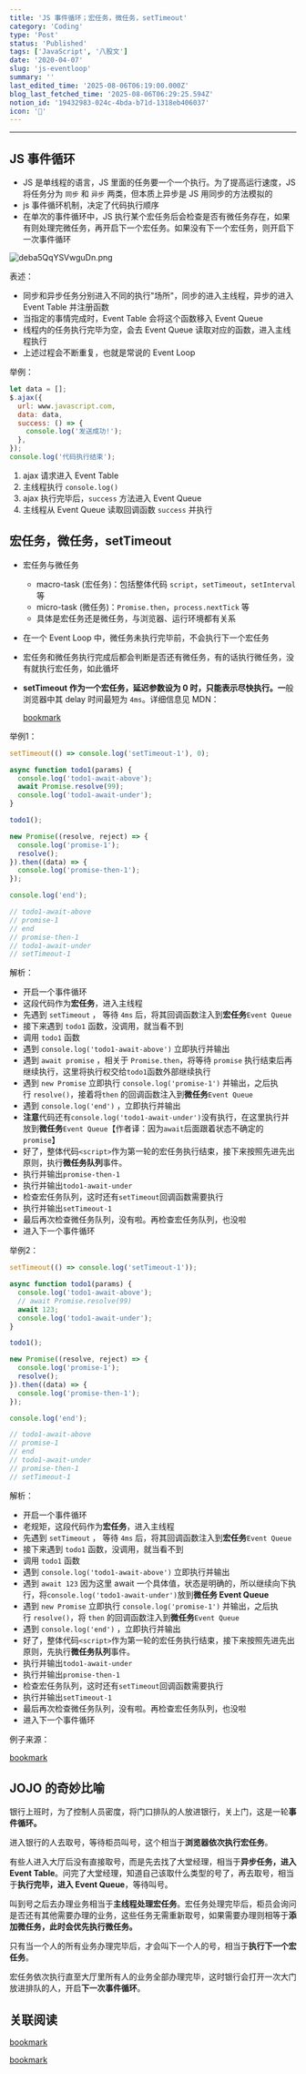 ```yaml
---
title: 'JS 事件循环；宏任务，微任务，setTimeout'
category: 'Coding'
type: 'Post'
status: 'Published'
tags: ['JavaScript', '八股文']
date: '2020-04-07'
slug: 'js-eventloop'
summary: ''
last_edited_time: '2025-08-06T06:19:00.000Z'
blog_last_fetched_time: '2025-08-06T06:29:25.594Z'
notion_id: '19432983-024c-4bda-b71d-1318eb406037'
icon: '🥎'
---
```


---

## JS 事件循环

- JS 是单线程的语言，JS 里面的任务要一个一个执行。为了提高运行速度，JS 将任务分为 `同步` 和 `异步` 两类，但本质上异步是 JS 用同步的方法模拟的
- js 事件循环机制，决定了代码执行顺序
- 在单次的事件循环中，JS 执行某个宏任务后会检查是否有微任务存在，如果有则处理完微任务，再开启下一个宏任务。如果没有下一个宏任务，则开启下一次事件循环

![deba5QqYSVwguDn.png](https://cdn.sa.net/2024/03/15/deba5QqYSVwguDn.png)

表述：

- 同步和异步任务分别进入不同的执行"场所"，同步的进入主线程，异步的进入 Event Table 并注册函数
- 当指定的事情完成时，Event Table 会将这个函数移入 Event Queue
- 线程内的任务执行完毕为空，会去 Event Queue 读取对应的函数，进入主线程执行
- 上述过程会不断重复，也就是常说的 Event Loop

举例：

```javascript
let data = [];
$.ajax({
  url: www.javascript.com,
  data: data,
  success: () => {
    console.log('发送成功!');
  },
});
console.log('代码执行结束');
```

1. ajax 请求进入 Event Table
2. 主线程执行 `console.log()`
3. ajax 执行完毕后，`success` 方法进入 Event Queue
4. 主线程从 Event Queue 读取回调函数 `success` 并执行

## 宏任务，微任务，setTimeout

- 宏任务与微任务
  - macro-task (宏任务)：包括整体代码 `script`，`setTimeout`，`setInterval` 等
  - micro-task (微任务)：`Promise.then`，`process.nextTick` 等
  - 具体是宏任务还是微任务，与浏览器、运行环境都有关系
- 在一个 Event Loop 中，微任务未执行完毕前，不会执行下一个宏任务
- 宏任务和微任务执行完成后都会判断是否还有微任务，有的话执行微任务，没有就执行宏任务，如此循坏
- **setTimeout 作为一个宏任务，延迟参数设为 0 时，只能表示尽快执行。一**般浏览器中其 delay 时间最短为 `4ms`。详细信息见 MDN：

  [bookmark](https://developer.mozilla.org/zh-CN/docs/Web/API/Window/setTimeout#%E5%AE%9E%E9%99%85%E5%BB%B6%E6%97%B6%E6%AF%94%E8%AE%BE%E5%AE%9A%E5%80%BC%E6%9B%B4%E4%B9%85%E7%9A%84%E5%8E%9F%E5%9B%A0%EF%BC%9A%E6%9C%80%E5%B0%8F%E5%BB%B6%E8%BF%9F%E6%97%B6%E9%97%B4)

举例1：

```javascript
setTimeout(() => console.log('setTimeout-1'), 0);

async function todo1(params) {
  console.log('todo1-await-above');
  await Promise.resolve(99);
  console.log('todo1-await-under');
}

todo1();

new Promise((resolve, reject) => {
  console.log('promise-1');
  resolve();
}).then((data) => {
  console.log('promise-then-1');
});

console.log('end');

// todo1-await-above
// promise-1
// end
// promise-then-1
// todo1-await-under
// setTimeout-1
```

解析：

- 开启一个事件循环
- 这段代码作为**宏任务**，进入主线程
- 先遇到 `setTimeout` ， 等待 `4ms` 后，将其回调函数注入到**宏任务**`Event Queue`
- 接下来遇到 `todo1` 函数，没调用，就当看不到
- 调用 `todo1` 函数
- 遇到 `console.log('todo1-await-above')` 立即执行并输出
- 遇到 `await promise` ，相关于 `Promise.then`，将等待 `promise` 执行结束后再继续执行，这里将执行权交给`todo1`函数外部继续执行
- 遇到 `new Promise` 立即执行 `console.log('promise-1')` 并输出，之后执行 `resolve()`，接着将`then` 的回调函数注入到**微任务**`Event Queue`
- 遇到 `console.log('end')` ，立即执行并输出
- **注意**代码还有`console.log('todo1-await-under')`没有执行，在这里执行并放到**微任务**`Event Queue`【作者译：因为`await`后面跟着状态不确定的`promise`】
- 好了，整体代码`<script>`作为第一轮的宏任务执行结束，接下来按照先进先出原则，执行**微任务队列**事件。
- 执行并输出`promise-then-1`
- 执行并输出`todo1-await-under`
- 检查宏任务队列，这时还有`setTimeout`回调函数需要执行
- 执行并输出`setTimeout-1`
- 最后再次检查微任务队列，没有啦。再检查宏任务队列，也没啦
- 进入下一个事件循环

举例2：

```javascript
setTimeout(() => console.log('setTimeout-1'));

async function todo1(params) {
  console.log('todo1-await-above');
  // await Promise.resolve(99)
  await 123;
  console.log('todo1-await-under');
}

todo1();

new Promise((resolve, reject) => {
  console.log('promise-1');
  resolve();
}).then((data) => {
  console.log('promise-then-1');
});

console.log('end');

// todo1-await-above
// promise-1
// end
// todo1-await-under
// promise-then-1
// setTimeout-1
```

解析：

- 开启一个事件循环
- 老规矩，这段代码作为**宏任务**，进入主线程
- 先遇到 `setTimeout` ， 等待 `4ms` 后，将其回调函数注入到**宏任务**`Event Queue`
- 接下来遇到 `todo1` 函数，没调用，就当看不到
- 调用 `todo1` 函数
- 遇到 `console.log('todo1-await-above')` 立即执行并输出
- 遇到 `await 123` 因为这里 await 一个具体值，状态是明确的，所以继续向下执行，将`console.log('todo1-await-under')`放到**微任务 Event Queue**
- 遇到 `new Promise` 立即执行 `console.log('promise-1')` 并输出，之后执行 `resolve()`，将 `then` 的回调函数注入到**微任务**`Event Queue`
- 遇到 `console.log('end')` ，立即执行并输出
- 好了，整体代码`<script>`作为第一轮的宏任务执行结束，接下来按照先进先出原则，先执行**微任务队列**事件。
- 执行并输出`todo1-await-under`
- 执行并输出`promise-then-1`
- 检查宏任务队列，这时还有`setTimeout`回调函数需要执行
- 执行并输出`setTimeout-1`
- 最后再次检查微任务队列，没有啦。再检查宏任务队列，也没啦
- 进入下一个事件循环

例子来源：

[bookmark](https://github.com/gauseen/blog/issues/6)

## JOJO 的奇妙比喻

银行上班时，为了控制人员密度，将门口排队的人放进银行，关上门，这是一轮**事件循环。**

进入银行的人去取号，等待柜员叫号，这个相当于**浏览器依次执行宏任务**。

有些人进入大厅后没有直接取号，而是先去找了大堂经理，相当于**异步任务，进入 Event Table**。问完了大堂经理，知道自己该取什么类型的号了，再去取号，相当于**执行完毕，进入 Event Queue**，等待叫号。

叫到号之后去办理业务相当于**主线程处理宏任务**。宏任务处理完毕后，柜员会询问是否还有其他需要办理的业务，这些任务无需重新取号，如果需要办理则相等于**添加微任务，此时会优先执行微任务。**

只有当一个人的所有业务办理完毕后，才会叫下一个人的号，相当于**执行下一个宏任务**。

宏任务依次执行直至大厅里所有人的业务全部办理完毕，这时银行会打开一次大门放进排队的人，开启**下一次事件循环**。

## 关联阅读

[bookmark](https://juejin.im/post/59e85eebf265da430d571f89)

[bookmark](https://juejin.im/post/5b73d7a6518825610072b42b)
